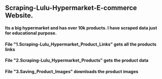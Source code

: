 ## Scraping-Lulu-Hypermarket-E-commerce Website. 

#### Its a big hypermarket and has over 10k products. I have scraped data just for educational purpose.

#### File "1.Scraping-Lulu_Hypermarket_Product_Links" gets all the products links
#### File "2.Scraping-Lulu_Hypermarket_Products" gets the product data
#### File "3.Saving_Product_Images" downloads the product images
